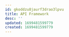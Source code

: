 ```yaml
---
id: gkoddzu8jaurf3drao3lpvu
title: API Framework
desc: ''
updated: 1699481599779
created: 1699481599779
---
```

